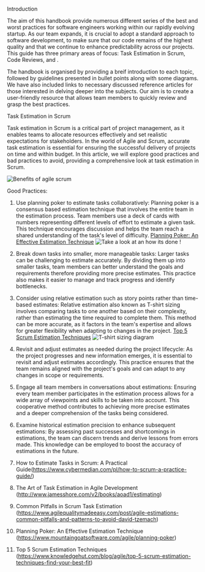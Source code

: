 Introduction

The aim of this handbook provide numerous different series of the best and worst practices for software engineers working within our rapidly evolving startup. As our team expands, it is crucial to adopt a standard approach to software development, to make sure that our code remains of the highest quality and that we continue to enhance predictability across our projects. This guide has three primary areas of focus: Task Estimation in Scrum, Code Reviews, and .

The handbook is organised by providing a breif introduction to each topic, followed by guidelines presented in bullet points along with some diagrams. We have also included links to necessary discussed reference articles for those interested in delving deeper into the subjects. Our aim is to create a user-friendly resource that allows team members to quickly review and grasp the best practices.

Task Estimation in Scrum

Task estimation in Scrum is a critical part of project management, as it enables teams to allocate resources effectively and set realistic expectations for stakeholders. In the world of Agile and Scrum, accurate task estimation is essential for ensuring the successful delivery of projects on time and within budget. In this article, we will explore good practices and bad practices to avoid, providing a comprehensive look at task estimation in Scrum.

![Benefits of agile scrum](https://www.google.com/url?sa=i&url=https%3A%2F%2Fwww.7pace.com%2Fblog%2Fuser-story-estimation-techniques&psig=AOvVaw3enrJ5qSpaRK_BUwlwCsST&ust=1679929736697000&source=images&cd=vfe&ved=0CBAQjRxqFwoTCLiJrIvw-f0CFQAAAAAdAAAAABAE)

Good Practices:
1.	Use planning poker to estimate tasks collaboratively: Planning poker is a consensus based estimation technique that involves the entire team in the estimation process. Team members use a deck of cards with numbers representing different levels of effort to estimate a given task. This technique encourages discussion and helps the team reach a shared understanding of the task's level of difficulty.
[Planning Poker: An Effective Estimation Technique](https://www.mountaingoatsoftware.com/agile/planning-poker)
![Take a look at an how its done !](https://www.google.com/url?sa=i&url=https%3A%2F%2Fwww.scrum-tips.com%2Fagile%2Fscrum-agile%2Fscrumtheory%2Fhow-to-choose-a-reference-task%2F&psig=AOvVaw2hkm02H6sXOAO6M5EitKKG&ust=1679929639729000&source=images&cd=vfe&ved=0CBAQjRxqFwoTCJiAiN3v-f0CFQAAAAAdAAAAABAE)

2.	Break down tasks into smaller, more manageable tasks: Larger tasks can be challenging to estimate accurately. By dividing them up into smaller tasks, team members can better understand the goals and requirements therefore  providing more precise estimates. This practice also makes it easier to manage and track progress and identify bottlenecks.
3.	Consider using relative estimation such as story points rather than time-based estimates: Relative estimation also known as T-shirt sizing involves comparing tasks to one another based on their complexity, rather than estimating the time required to complete them. This method can be more accurate, as it factors in the team's expertise and allows for greater flexibility when adapting to changes in the project.
[Top 5 Scrum Estimation Techniques](https://www.knowledgehut.com/blog/agile/top-5-scrum-estimation-techniques-find-your-best-fit)
![T-shirt sizing diagram](https://www.google.com/url?sa=i&url=https%3A%2F%2Fblog.zenhub.com%2Fhow-to-estimate-in-agile-project-management%2F&psig=AOvVaw0YOQC8soSflb3IzFmyK1Ev&ust=1679929710393000&source=images&cd=vfe&ved=0CBAQjRxqFwoTCNDp2v7v-f0CFQAAAAAdAAAAABAE)
4.	Revisit and adjust estimates as needed during the project lifecycle: As the project progresses and new information emerges, it is essential to revisit and adjust estimates accordingly. This practice ensures that the team remains aligned with the project's goals and can adapt to any changes in scope or requirements.
5.	Engage all team members in conversations about estimations: Ensuring every team member participates in the estimation process allows for a wide array of viewpoints and skills to be taken into account. This cooperative method contributes to achieving more precise estimates and a deeper comprehension of the tasks being considered.
6.	Examine historical estimation precision to enhance subsequent estimations: By assessing past successes and shortcomings in estimations, the team can discern trends and derive lessons from errors made. This knowledge can be employed to boost the accuracy of estimations in the future.



1.	How to Estimate Tasks in Scrum: A Practical Guide(https://www.cybermedian.com/pl/how-to-scrum-a-practice-guide/)

2.	The Art of Task Estimation in Agile Development (http://www.jamesshore.com/v2/books/aoad1/estimating)

3.	Common Pitfalls in Scrum Task Estimation (https://www.agilequalitymadeeasy.com/post/agile-estimations-common-pitfalls-and-patterns-to-avoid-david-tzemach)

4.	Planning Poker: An Effective Estimation Technique (https://www.mountaingoatsoftware.com/agile/planning-poker)

5.	Top 5 Scrum Estimation Techniques (https://www.knowledgehut.com/blog/agile/top-5-scrum-estimation-techniques-find-your-best-fit)


